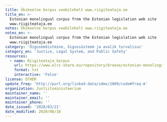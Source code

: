 ```yaml
---
title: Ükskeelne korpus veebilehelt www.riigiteataja.ee
title_en: >-
  Estonian monolingual corpus from the Estonian legislation web site
  www.riigiteataja.ee
notes: Ükskeelne korpus veebilehelt www.riigiteataja.ee
notes_en: >-
  Estonian monolingual corpus from the Estonian legislation web site
  www.riigiteataja.ee
category: 'Õigusemõistmine, õigussüsteem ja avalik turvalisus'
category_en: 'Justice, Legal System, and Public Safety'
resources:
  - name: Riigiteataja korpus
    url: https://www.elrc-share.eu/repository/browse/estonian-monolingual-corpus-from-the-estonian-legislation-web-site-wwwriigiteatajaee/24307a8cb81f11e9a7e100155d02670602f975fbf32e47aaa7257be1f26f952d/
    format: txt
    interactive: 'False'
license: OTHER
update_freq: 'http://purl.org/linked-data/sdmx/2009/code#freq-A'
organization: Justiitsministeerium
maintainer_name: ''
maintainer_email: ''
maintainer_phone: ''
date_issued: '2020/03/21'
date_modified: 2020/08/18
---
```

